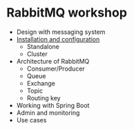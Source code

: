 # RabbitMQ workshop
* Design with messaging system
* [Installation and configuration](https://github.com/up1/course-rabbitmq/tree/main/workshop/setup)
  * Standalone
  * Cluster
* Architecture of RabbitMQ
  * Consumer/Producer
  * Queue
  * Exchange
  * Topic
  * Routing key
* Working with Spring Boot
* Admin and monitoring
* Use cases
